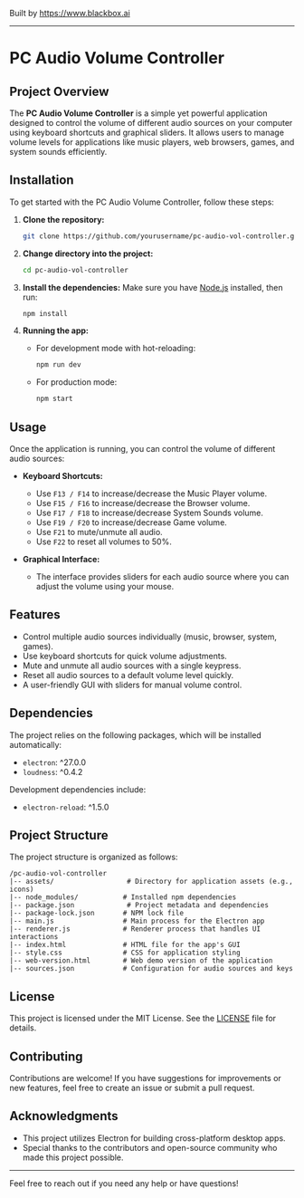 
Built by https://www.blackbox.ai

---

# PC Audio Volume Controller

## Project Overview
The **PC Audio Volume Controller** is a simple yet powerful application designed to control the volume of different audio sources on your computer using keyboard shortcuts and graphical sliders. It allows users to manage volume levels for applications like music players, web browsers, games, and system sounds efficiently.

## Installation
To get started with the PC Audio Volume Controller, follow these steps:

1. **Clone the repository:**
   ```bash
   git clone https://github.com/yourusername/pc-audio-vol-controller.git
   ```

2. **Change directory into the project:**
   ```bash
   cd pc-audio-vol-controller
   ```

3. **Install the dependencies:**
   Make sure you have [Node.js](https://nodejs.org/) installed, then run:
   ```bash
   npm install
   ```

4. **Running the app:**
   - For development mode with hot-reloading:
     ```bash
     npm run dev
     ```
   - For production mode:
     ```bash
     npm start
     ```

## Usage
Once the application is running, you can control the volume of different audio sources:

- **Keyboard Shortcuts:**
  - Use `F13 / F14` to increase/decrease the Music Player volume.
  - Use `F15 / F16` to increase/decrease the Browser volume.
  - Use `F17 / F18` to increase/decrease System Sounds volume.
  - Use `F19 / F20` to increase/decrease Game volume.
  - Use `F21` to mute/unmute all audio.
  - Use `F22` to reset all volumes to 50%.

- **Graphical Interface:**
  - The interface provides sliders for each audio source where you can adjust the volume using your mouse.

## Features
- Control multiple audio sources individually (music, browser, system, games).
- Use keyboard shortcuts for quick volume adjustments.
- Mute and unmute all audio sources with a single keypress.
- Reset all audio sources to a default volume level quickly.
- A user-friendly GUI with sliders for manual volume control.

## Dependencies
The project relies on the following packages, which will be installed automatically:
- `electron`: ^27.0.0
- `loudness`: ^0.4.2

Development dependencies include:
- `electron-reload`: ^1.5.0

## Project Structure
The project structure is organized as follows:

```
/pc-audio-vol-controller
|-- assets/                  # Directory for application assets (e.g., icons)
|-- node_modules/           # Installed npm dependencies
|-- package.json             # Project metadata and dependencies
|-- package-lock.json       # NPM lock file
|-- main.js                 # Main process for the Electron app
|-- renderer.js             # Renderer process that handles UI interactions
|-- index.html              # HTML file for the app's GUI
|-- style.css               # CSS for application styling
|-- web-version.html        # Web demo version of the application
|-- sources.json            # Configuration for audio sources and keys
```

## License
This project is licensed under the MIT License. See the [LICENSE](LICENSE) file for details.

## Contributing
Contributions are welcome! If you have suggestions for improvements or new features, feel free to create an issue or submit a pull request.

## Acknowledgments
- This project utilizes Electron for building cross-platform desktop apps.
- Special thanks to the contributors and open-source community who made this project possible.

---

Feel free to reach out if you need any help or have questions!